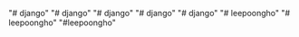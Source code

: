 "# django" 
"# django" 
"# django" 
"# django" 
"# django" 
"# leepoongho" 
"# leepoongho" 
"#leepoongho"

